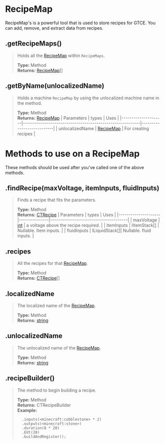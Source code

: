 # RecipeMap
RecipeMap's is a powerful tool that is used to store recipes for GTCE. You can add, remove, and extract data from recipes.

## .getRecipeMaps()
> Holds all the [RecipeMap](/CraftTweaker/Mods/GTCE/type/RecipeMap.md) within `RecipeMaps`.
>
> **Type:** Method  
> **Returns:** [RecipeMap](/CraftTweaker/Mods/GTCE/type/RecipeMap.md)[]

## .getByName(unlocalizedName)
> Holds a machine `RecipeMap` by using the unlocalized machine name in the method.
>
> **Type:** Method  
> **Returns:** [RecipeMap](/CraftTweaker/Mods/GTCE/type/RecipeMap.md)
> | Parameters  		| types                                                     | Uses                      |
> |---------------------|-----------------------------------------------------------|---------------------------|
> | unlocalizedName	    | [RecipeMap](/CraftTweaker/Mods/GTCE/type/RecipeMap.md)    | For creating recipes		|

# Methods to use on a RecipeMap
These methods should be used after you've called one of the above methods.

## .findRecipe(maxVoltage, itemInputs, fluidInputs)
> Finds a recipe that fits the parameters.
>
> **Type:** Method  
> **Returns:** [CTRecipe](/CraftTweaker/Mods/GTCE/type/CTRecipe.md)
> | Parameters          | types         | Uses                                  |
> |---------------------|---------------|---------------------------------------|
> | maxVoltage          | [int](/CraftTweaker/Vanilla/Base-Types/int.md)           | a voltage above the recipe required.  |
> | itemInputs          | IItemStack[]  | Nullable. Item inputs.                |
> | fluidInputs         | ILiquidStack[]| Nullable. fluid inputs.               |

## .recipes
> All the recipes for that [RecipeMap](/CraftTweaker/Mods/GTCE/type/RecipeMap.md).
>
> **Type:** Method  
> **Returns:** [CTRecipe](/CraftTweaker/Mods/GTCE/type/CTRecipe.md)[]

## .localizedName
> The localized name of the [RecipeMap](/CraftTweaker/Mods/GTCE/type/RecipeMap.md).
>
> **Type:** Method  
> **Returns:** [string](/CraftTweaker/Vanilla/Base-Types/string.md)

## .unlocalizedName
> The unlocalized name of the [RecipeMap](/CraftTweaker/Mods/GTCE/type/RecipeMap.md).
>
> **Type:** Method  
> **Returns:** [string](/CraftTweaker/Vanilla/Base-Types/string.md)

## .recipeBuilder()
> The method to begin building a recipe.
>
> **Type:** Method  
> **Returns:** CTRecipeBuilder  
> **Example:**
> ```RecipeMap.getByName("compressor").recipeBuilder()
>   .inputs(<minecraft:cobblestone> * 2)
>   .outputs(<minecraft:stone>)
>   .duration(8 * 20)
>   .EUt(28)
>   .buildAndRegister();
> ```